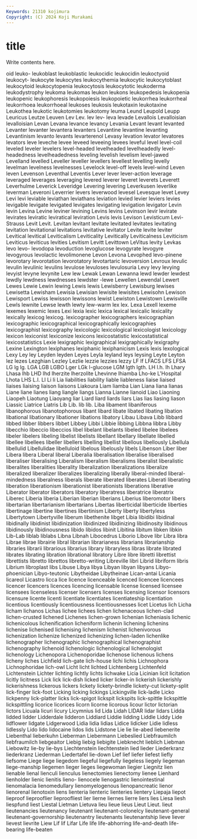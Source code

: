 ```yaml
---
Keywords: 21310 kojimura
Copyright: (C) 2024 Koji Murakami
---
```


# title

Write contents here.



oid leuko- leukoblast leukoblastic leukocidic leukocidin leukoctyoid leukocyt-
leukocyte leukocytes leukocythemia leukocytic leukocytoblast leukocytoid leukocytopenia leukocytosis leukocytotic leukoderma
leukodystrophy leukoma leukomas leukon leukons leukopedesis leukopenia leukopenic leukophoresis leukopoiesis
leukopoietic leukorrhea leukorrheal leukorrhoea leukorrhoeal leukoses leukosis leukotaxin leukotaxine Leukothea
leukotic leukotomies leukotomy leuma Leund Leupold Leupp Leuricus Leutze Leuven
Lev Lev. lev lev- leva levade Levallois Levalloisian levalloisian Levan
Levana levance levancy Levania Levant levant levanted Levanter levanter levantera
levanters Levantine levantine levanting Levantinism levanto levants levarterenol Levasy levation
levator levatores levators leve leveche levee leveed leveeing levees leveful
level level-coil leveled leveler levelers level-headed levelheaded levelheadedly level-headedness levelheadedness
leveling levelish levelism level-jawed Levelland levelled Leveller leveller levellers levellest
levelling levelly levelman levelness levelnesses Levelock level-off levels level-wind Leven
leven Levenson Leventhal Leventis Lever lever lever-action leverage leveraged leverages
leveraging levered leverer leveret leverets Leverett Leverhulme Leverick Leveridge Levering
levering Leverkusen leverlike leverman Leveroni Leverrier levers leverwood levesel Levesque
levet Levey Levi levi leviable leviathan leviathans leviation levied levier
leviers levies levigable levigate levigated levigates levigating levigation levigator Levin
levin Levina Levine leviner levining Levins levins Levinson levir levirate
levirates leviratic leviratical leviration Levis levis Levison Levisticum Levi-Strauss Levit
Levit. Levitan levitant levitate levitated levitates levitating levitation levitational levitations
levitative levitator Levite levite leviter Levitical levitical Leviticalism Leviticality Levitically
Leviticalness Leviticism Leviticus leviticus levities Levitism Levitt Levittown LeVitus levity
Levkas levo levo- levodopa levoduction levoglucose levogyrate levogyre levogyrous levolactic
levolimonene Levon Levona Levophed levo-pinene levorotary levorotation levorotatory levotartaric levoversion
Levroux levulic levulin levulinic levulins levulose levuloses levulosuria Levy levy
levying levyist levyne levynite Lew lew Lewak Lewan Lewanna lewd
lewder lewdest lewdly lewdness lewdnesses lewdster -lewe Lewellen Lewendal Lewert
Lewes Lewie Lewin lewing Lewis lewis Lewisberry Lewisburg lewises Lewisetta
Lewisham Lewisia Lewisian lewisite lewisites Lewisohn Lewison Lewisport Lewiss lewisson
lewissons lewist Lewiston Lewistown Lewisville Lewls lewnite Lewse lewth lewty
lew-warm lex lex. Lexa Lexell lexeme lexemes lexemic lexes Lexi
lexia lexic lexica lexical lexicalic lexicality lexically lexicog lexicog. lexicographer
lexicographers lexicographian lexicographic lexicographical lexicographically lexicographies lexicographist lexicography lexicologic lexicological
lexicologist lexicology lexicon lexiconist lexiconize lexicons lexicostatistic lexicostatistical lexicostatistics Lexie
lexigraphic lexigraphical lexigraphically lexigraphy Lexine Lexington lexiphanes lexiphanic lexiphanicism Lexis
lexis lexological Lexy Ley ley Leyden leyden Leyes Leyla leyland
leys leysing Leyte Leyton lez lezes Lezghian Lezley Lezlie lezzie
lezzies lezzy LF lf LFACS LFS LFSA LG lg lg.
LGA LGB LGBO Lger LGk l-glucose LGM lgth lgth. LH
l.h. lh Lhary Lhasa lhb LHD lhd lherzite lherzolite Lhevinne
lhiamba Lho-ke L'Hospital Lhota LHS L.I. LI Li li Lia
liabilities liability liable liableness liaise liaised liaises liaising liaison liaisons
Liakoura Liam liamba Lian Liana liana lianas Liane liane lianes
liang liangle liangs Lianna Lianne lianoid Liao Liaoning Liaopeh Liaotung
Liaoyang liar Liard liard liards liars Lias lias liasing liason
Liassic Liatrice Liatris Lib Lib. lib lib. Liba libament libaniferous
libanophorous libanotophorous libant libard libate libated libating libation libational libationary
libationer libations libatory Libau Libava Libb libbard libbed libber libbers
libbet Libbey Libbi Libbie libbing Libbna libbra Libby libecchio libeccio
libeccios libel libelant libelants libeled libelee libelees libeler libelers libeling
libelist libelists libellant libellary libellate libelled libellee libellees libeller libellers
libelling libellist libellous libellously Libellula libellulid Libellulidae libelluloid libelous libelously
libels Libenson Liber liber Libera libera Liberal liberal Liberalia liberalisation
liberalise liberalised liberaliser liberalising Liberalism liberalism liberalisms liberalist liberalistic liberalites
liberalities liberality liberalization liberalizations liberalize liberalized liberalizer liberalizes liberalizing liberally
liberal-minded liberal-mindedness liberalness liberals liberate liberated liberates Liberati liberating liberation
liberationism liberationist liberationists liberations liberative Liberator liberator liberators liberatory liberatress
liberatrice liberatrix Liberec Liberia liberia Liberian liberian liberians Liberius liberomotor
libers libertarian libertarianism libertarians Libertas liberticidal liberticide liberties libertinage libertine
libertines libertinism Liberty liberty libertyless Libertytown Libertyville liberum libethenite libget
Libia libidibi libidinal libidinally libidinist libidinization libidinized libidinizing libidinosity libidinous
libidinously libidinousness libido libidos libinit Libitina libitum libken libkin Lib-Lab
liblab liblabs Libna Libnah Libocedrus Liborio Libove libr Libra libra
Librae librae librairie libral librarian librarianess librarians librarianship libraries librarii
librarious librarius library libraryless libras librate librated librates librating libration
librational libratory Libre libre libretti librettist librettists libretto librettos libretto-writing
Libreville libri Librid libriform libris Librium libroplast libs Libuse Libya
libya Libyan libyan libyans Libyo-phoenician Libyo-teutonic Libytheidae Libytheinae Lican-antai Licania
licareol Licastro licca lice licence licenceable licenced licencee licencees licencer
licencers licences licencing licensable license licensed licensee licensees licenseless licenser
licensers licenses licensing licensor licensors licensure licente licenti licentiate licentiates
licentiateship licentiation licentious licentiously licentiousness licentiousnesses licet Licetus lich Licha
licham lichanos Lichas lichee lichees lichen lichenaceous lichen-clad lichen-crusted lichened
Lichenes lichen-grown lichenian licheniasis lichenic lichenicolous lichenification licheniform lichenin lichening
lichenins lichenise lichenised lichenising lichenism lichenist lichenivorous lichenization lichenize lichenized
lichenizing lichen-laden lichenlike lichenographer lichenographic lichenographical lichenographist lichenography lichenoid lichenologic
lichenological lichenologist lichenology Lichenopora Lichenoporidae lichenose lichenous lichens licheny liches
Lichfield lich-gate lich-house lichi lichis Lichnophora Lichnophoridae lich-owl Licht licht
lichted Lichtenberg Lichtenfeld Lichtenstein Lichter lichting lichtly lichts lichwake Licia
Licinian licit licitation licitly licitness Lick lick lick-dish licked licker
licker-in lickerish lickerishly lickerishness lickerous lickers lickety lickety-brindle lickety-cut lickety-split
lick-finger lick-foot Licking licking lickings Lickingville lick-ladle Licko lickpenny lick-platter
licks lick-spigot lickspit lickspits lick-spittle lickspittle lickspittling licorice licorices licorn
licorne licorous licour lictor lictorian lictors Licuala licuri licury Licymnius
lid Lida Lidah LIDAR lidar lidars Lidda lidded lidder Lidderdale
lidderon Liddiard Liddie lidding Liddle Liddy Lide lidflower lidgate Lidgerwood
Lidia lidia lidias Lidice lidicker Lidie lidless lidlessly Lido lido
lidocaine lidos lids Lidstone Lie lie lie-abed liebenerite Liebenthal lieberkuhn
Lieberman Liebermann Liebeslied Liebfraumilch liebfraumilch liebgeaitor Liebig liebig liebigite Liebknecht
lieblich Liebman Liebowitz lie-by lie-bys Liechtenstein liechtenstein lied lieder Liederkranz
liederkranz Liederman Liedertafel lie-down Lief lief liefer liefest liefly liefsome
Liege liege liegedom liegeful liegefully liegeless liegely liegeman liege-manship liegemen
lieger lieges liegewoman liegier Liegnitz lien lienable lienal lienculi lienculus
lienectomies lienectomy lienee Lienhard lienholder lienic lienitis lieno- lienocele lienogastric
lienointestinal lienomalacia lienomedullary lienomyelogenous lienopancreatic lienor lienorenal lienotoxin liens lienteria
lienteric lienteries lientery Liepaja liepot lieproof lieprooflier lieproofliest lier lierne
liernes lierre liers lies Liesa liesh liespfund liest Liestal Lietman
Lietuva lieu lieue lieus Lieut Lieut. lieut lieutenancies lieutenancy lieutenant
lieutenant-colonelcy lieutenant-general lieutenant-governorship lieutenantry lieutenants lieutenantship lieve liever lievest lievrite
Liew Lif lif Lifar Life life life-abhorring life-and-death life-bearing life-beaten
